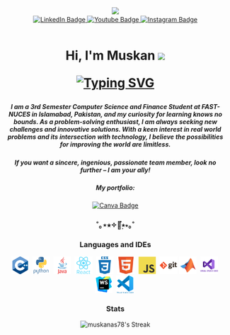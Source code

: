 <div id="header" align="center">
  <img src="https://i.giphy.com/media/v1.Y2lkPTc5MGI3NjExNW16YWc5aXF4OGZpY2x6Zjlycno0enFicDB1OGQwcWE2dWM4ZG9tciZlcD12MV9pbnRlcm5hbF9naWZfYnlfaWQmY3Q9Zw/Dzv7JShHYPDP2/giphy.gif" width="100"/>
</div>

<div id="badges" align="center">
  <a href="https://www.linkedin.com/in/muskanas78">
    <img src="https://img.shields.io/badge/LinkedIn-7B0000?style=for-the-badge&logo=linkedin&logoColor=white" alt="LinkedIn Badge"/>
  </a>
  <a href="https://www.youtube.com/@muskanas78">
    <img src="https://img.shields.io/badge/YouTube-7B0000?style=for-the-badge&logo=youtube&logoColor=white" alt="Youtube Badge"/>
  </a>
  <a href="https://www.instagram.com/muskanas78/">
    <img src="https://img.shields.io/badge/Instagram-7B0000?style=for-the-badge&logo=instagram&logoColor=white" alt="Instagram Badge"/>
  </a>
</div>

<div align="center">
  <img src="https://komarev.com/ghpvc/?username=muskanas78&style=flat-square&color=7B0000" alt=""/>
  <h1>
    Hi, I'm Muskan
    <img src="https://media.giphy.com/media/hvRJCLFzcasrR4ia7z/giphy.gif" width="30px"/>
    <p align="center">
      <a href="https://git.io/typing-svg" rel="nofollow">
        <img src="https://readme-typing-svg.demolab.com?font=Fira+Code&size=24&pause=1000&color=7B0000&center=true&width=435&lines=FinTech+Student;AI/ML+Researcher;Web+Developer;UI/UX+Designer;Book+Reader;Chess+Player" alt="Typing SVG">
      </a>
    </p>
  </h1>
  <h5>
      I am a 3rd Semester Computer Science and Finance Student at FAST-NUCES in Islamabad, Pakistan, and my curiosity for learning knows no bounds. As a problem-solving enthusiast, I am always seeking new challenges and innovative solutions. With a keen interest in real world problems and its intersection with technology, I believe the possibilities for improving the world are limitless.
  </h5>
  <h5>
If you want a sincere, ingenious, passionate team member, look no further – I am your ally!
  </h5>
  <h5>
    My portfolio:
  </h5>
  <a href="https://muskanas78.my.canva.site/">
    <img src="https://img.shields.io/badge/Canva-7B0000?style=for-the-badge&logo=canva&logoColor=white" alt="Canva Badge"/>
  </a>
</div>

<div align="center">
 <h3>˚｡⋆⭑✧🔭๋࣭⭑⋆｡˚</h3>
 <h3>Languages and IDEs</h3>
</div>

<div align="center">
  <img src="https://github.com/devicons/devicon/blob/master/icons/cplusplus/cplusplus-original.svg" title="C++" alt="C++" width="40" height="40"/>&nbsp;
  <img src="https://github.com/devicons/devicon/blob/master/icons/python/python-original-wordmark.svg" title="Python" alt="Python" width="40" height="40"/>&nbsp;
  <img src="https://github.com/devicons/devicon/blob/master/icons/java/java-original-wordmark.svg" title="Java" alt="Java" width="40" height="40"/>&nbsp;
  <img src="https://github.com/devicons/devicon/blob/master/icons/react/react-original-wordmark.svg" title="React" alt="React" width="40" height="40"/>&nbsp;
  <img src="https://github.com/devicons/devicon/blob/master/icons/css3/css3-plain-wordmark.svg"  title="CSS3" alt="CSS" width="40" height="40"/>&nbsp;
  <img src="https://github.com/devicons/devicon/blob/master/icons/html5/html5-original.svg" title="HTML5" alt="HTML" width="40" height="40"/>&nbsp;
  <img src="https://github.com/devicons/devicon/blob/master/icons/javascript/javascript-original.svg" title="JavaScript" alt="JavaScript" width="40" height="40"/>&nbsp;
  <img src="https://github.com/devicons/devicon/blob/master/icons/git/git-original-wordmark.svg" title="Git" **alt="Git" width="40" height="40"/>
  <img src="https://github.com/devicons/devicon/blob/master/icons/matlab/matlab-original.svg" title="Matlab" alt="Matlab" width="40" height="40"/>&nbsp;
  <img src="https://github.com/devicons/devicon/blob/master/icons/visualstudio/visualstudio-original-wordmark.svg" title="Visual Studio" alt="Visual Studio" width="40" height="40"/>&nbsp;
  <img src="https://github.com/devicons/devicon/blob/master/icons/webstorm/webstorm-original.svg" title="Web Storm" alt="Web Storm" width="40" height="40"/>&nbsp;
  <img src="https://github.com/devicons/devicon/blob/master/icons/vscode/vscode-original-wordmark.svg" title="VS Code" alt="VS Code" width="40" height="40"/>&nbsp;
</div>

<div align="center">
 <h3>Stats</h3>
</div>

<div align="center">
  <img src="https://github-readme-streak-stats.herokuapp.com/?user=muskanas78&theme=tokyonight&hide_border=true" alt="muskanas78's Streak" />
</div>
